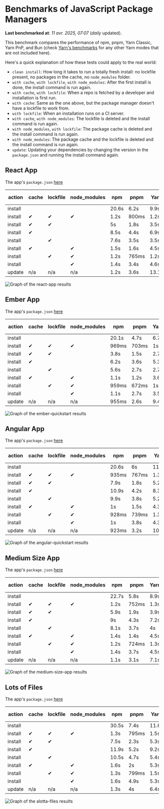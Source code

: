 # Benchmarks of JavaScript Package Managers

**Last benchmarked at**: _11 avr. 2025, 07:07_ (_daily_ updated).

This benchmark compares the performance of npm, pnpm, Yarn Classic, Yarn PnP, and Bun (check [Yarn's benchmarks](https://yarnpkg.com/benchmarks) for any other Yarn modes that are not included here).

Here's a quick explanation of how these tests could apply to the real world:

- `clean install`: How long it takes to run a totally fresh install: no lockfile present, no packages in the cache, no `node_modules` folder.
- `with cache`, `with lockfile`, `with node_modules`: After the first install is done, the install command is run again.
- `with cache`, `with lockfile`: When a repo is fetched by a developer and installation is first run.
- `with cache`: Same as the one above, but the package manager doesn't have a lockfile to work from.
- `with lockfile`: When an installation runs on a CI server.
- `with cache`, `with node_modules`: The lockfile is deleted and the install command is run again.
- `with node_modules`, `with lockfile`: The package cache is deleted and the install command is run again.
- `with node_modules`: The package cache and the lockfile is deleted and the install command is run again.
- `update`: Updating your dependencies by changing the version in the `package.json` and running the install command again.

## React App

The app's `package.json` [here](./fixtures/react-app/package.json)

| action  | cache | lockfile | node_modules| npm | pnpm | Yarn | Yarn PnP | Bun |
| ---     | ---   | ---      | ---         | --- | ---  | ---  | ---      | --- |
| install |       |          |             | 20.6s | 6.2s | 9.9s | 4.6s | 1.4s |
| install | ✔     | ✔        | ✔           | 1.2s | 800ms | 1.2s | n/a | 36ms |
| install | ✔     | ✔        |             | 5s | 1.8s | 3.5s | 997ms | 455ms |
| install | ✔     |          |             | 8.5s | 4.4s | 6.9s | 4.3s | 443ms |
| install |       | ✔        |             | 7.6s | 3.5s | 3.5s | 1s | 429ms |
| install | ✔     |          | ✔           | 1.5s | 1.6s | 4.5s | n/a | 35ms |
| install |       | ✔        | ✔           | 1.2s | 765ms | 1.2s | n/a | 32ms |
| install |       |          | ✔           | 1.4s | 3.4s | 4.6s | n/a | 32ms |
| update  | n/a | n/a | n/a | 1.2s | 3.6s | 13.1s | 6.6s | 36ms |

<img alt="Graph of the react-app results" src="results/img/react-app.svg" />

## Ember App

The app's `package.json` [here](./fixtures/ember-quickstart/package.json)

| action  | cache | lockfile | node_modules| npm | pnpm | Yarn | Yarn PnP | Bun |
| ---     | ---   | ---      | ---         | --- | ---  | ---  | ---      | --- |
| install |       |          |             | 20.1s | 4.7s | 6.7s | 3.7s | 1s |
| install | ✔     | ✔        | ✔           | 969ms | 703ms | 1s | n/a | 29ms |
| install | ✔     | ✔        |             | 3.8s | 1.5s | 2.7s | 894ms | 362ms |
| install | ✔     |          |             | 6.2s | 3.6s | 5.3s | 3.4s | 373ms |
| install |       | ✔        |             | 5.6s | 2.7s | 2.7s | 885ms | 347ms |
| install | ✔     |          | ✔           | 1.1s | 1.2s | 3.6s | n/a | 27ms |
| install |       | ✔        | ✔           | 959ms | 672ms | 1s | n/a | 25ms |
| install |       |          | ✔           | 1.1s | 2.7s | 3.5s | n/a | 25ms |
| update  | n/a | n/a | n/a | 955ms | 2.6s | 9.4s | 4.8s | 29ms |

<img alt="Graph of the ember-quickstart results" src="results/img/ember-quickstart.svg" />

## Angular App

The app's `package.json` [here](./fixtures/angular-quickstart/package.json)

| action  | cache | lockfile | node_modules| npm | pnpm | Yarn | Yarn PnP | Bun |
| ---     | ---   | ---      | ---         | --- | ---  | ---  | ---      | --- |
| install |       |          |             | 20.6s | 6s | 11.8s | 4.6s | 1.7s |
| install | ✔     | ✔        | ✔           | 935ms | 767ms | 1.3s | n/a | 31ms |
| install | ✔     | ✔        |             | 7.9s | 1.8s | 5.2s | 1.2s | 895ms |
| install | ✔     |          |             | 10.9s | 4.2s | 8.3s | 4.2s | 863ms |
| install |       | ✔        |             | 9.9s | 3.8s | 5.2s | 1.2s | 858ms |
| install | ✔     |          | ✔           | 1s | 1.5s | 4.3s | n/a | 29ms |
| install |       | ✔        | ✔           | 928ms | 739ms | 1.3s | n/a | 27ms |
| install |       |          | ✔           | 1s | 3.8s | 4.3s | n/a | 27ms |
| update  | n/a | n/a | n/a | 923ms | 3.2s | 10.6s | 4.5s | 34ms |

<img alt="Graph of the angular-quickstart results" src="results/img/angular-quickstart.svg" />

## Medium Size App

The app's `package.json` [here](./fixtures/medium-size-app/package.json)

| action  | cache | lockfile | node_modules| npm | pnpm | Yarn | Yarn PnP | Bun |
| ---     | ---   | ---      | ---         | --- | ---  | ---  | ---      | --- |
| install |       |          |             | 22.7s | 5.8s | 8.9s | 4.8s | 1.7s |
| install | ✔     | ✔        | ✔           | 1.2s | 752ms | 1.3s | n/a | 32ms |
| install | ✔     | ✔        |             | 5.9s | 1.9s | 3.9s | 1.2s | 511ms |
| install | ✔     |          |             | 9s | 4.3s | 7.2s | 4.3s | 477ms |
| install |       | ✔        |             | 8.1s | 3.7s | 4s | 1.2s | 479ms |
| install | ✔     |          | ✔           | 1.4s | 1.4s | 4.5s | n/a | 32ms |
| install |       | ✔        | ✔           | 1.2s | 724ms | 1.3s | n/a | 29ms |
| install |       |          | ✔           | 1.4s | 3.7s | 4.5s | n/a | 28ms |
| update  | n/a | n/a | n/a | 1.1s | 3.1s | 7.1s | 4.4s | 40ms |

<img alt="Graph of the medium-size-app results" src="results/img/medium-size-app.svg" />

## Lots of Files

The app's `package.json` [here](./fixtures/alotta-files/package.json)

| action  | cache | lockfile | node_modules| npm | pnpm | Yarn | Yarn PnP | Bun |
| ---     | ---   | ---      | ---         | --- | ---  | ---  | ---      | --- |
| install |       |          |             | 30.5s | 7.4s | 11.6s | 5.7s | 1.7s |
| install | ✔     | ✔        | ✔           | 1.3s | 795ms | 1.5s | n/a | 41ms |
| install | ✔     | ✔        |             | 7.5s | 2.3s | 5.3s | 1.3s | 723ms |
| install | ✔     |          |             | 11.9s | 5.2s | 9.2s | 5.2s | 718ms |
| install |       | ✔        |             | 10.5s | 4.7s | 5.4s | 1.3s | 728ms |
| install | ✔     |          | ✔           | 1.6s | 2s | 5.3s | n/a | 39ms |
| install |       | ✔        | ✔           | 1.3s | 799ms | 1.5s | n/a | 37ms |
| install |       |          | ✔           | 1.6s | 4.9s | 5.3s | n/a | 37ms |
| update  | n/a | n/a | n/a | 1.3s | 4s | 6.4s | 5.2s | 92ms |

<img alt="Graph of the alotta-files results" src="results/img/alotta-files.svg" />